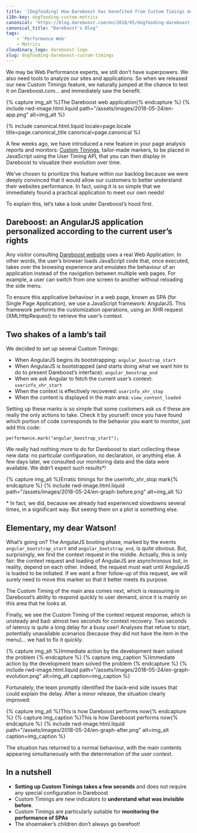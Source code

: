 ```yaml
---
title: '[Dogfooding] How Dareboost has benefited from Custom Timings monitoring'
i18n-key: dogfooding-custom-metrics
canonical: 'https://blog.dareboost.com/en/2018/05/dogfooding-dareboost-custom-timings/'
canonical_title: "Dareboost's Blog"
tags:
    - 'Performance Web'
    - Metrics
cloudinary_logo: dareboost-logo
slug: dogfooding-dareboost-custom-timings
---
```


We may be Web Performance experts, we still don’t have superpowers. We also need
tools to analyze our sites and applications. So when we released our new Custom
Timings feature, we naturally jumped at the chance to test it on Dareboost.com…
and immediately saw the benefit.

{% capture img_alt %}The Dareboost web application{% endcapture %}
{% include rwd-image.html.liquid
path="/assets/images/2018-05-24/en-app.png"
alt=img_alt
%}

<!-- more -->

{% include canonical.html.liquid
    locale=page.locale
    title=page.canonical_title
    canonical=page.canonical
%}

A few weeks ago, we have introduced a new feature in your page analysis reports
and monitors:
[Custom Timings](https://blog.dareboost.com/en/2018/05/custom-timings-monitoring/),
tailor-made markers, to be placed in JavaScript using the User Timing API, that
you can then display in Dareboost to visualize their evolution over time.

We’ve chosen to prioritize this feature within our backlog because we were
deeply convinced that it would allow our customers to better understand their
websites performance. In fact, using it is so simple that we immediately found a
practical application to meet our own needs!

To explain this, let’s take a look under Dareboost’s hood first.

## Dareboost: an AngularJS application personalized according to the current user’s rights

Any visitor consulting [Dareboost website](https://www.dareboost.com/) uses a
real Web Application. In other words, the user’s browser loads JavaScript code
that, once executed, takes over the browsing experience and emulates the
behaviour of an application instead of the navigation between multiple web
pages. For example, a user can switch from one screen to another without
reloading the side menu.

To ensure this applicative behaviour in a web page, known as SPA (for Single
Page Application), we use a JavaScript framework: AngularJS. This framework
performs the customization operations, using an XHR request (XMLHttpRequest) to
retrieve the user’s context.

## Two shakes of a lamb’s tail

We decided to set up several Custom Timings:

-   When AngularJS begins its bootstrapping: `angular_boostrap_start`
-   When AngularJS is bootstrapped (and starts doing what we want him to do to
    present Dareboost’s interface): `angular_boostrap_end`
-   When we ask Angular to fetch the current user’s context:
    `userinfo_xhr_start`
-   When the context is effectively recovered: `userinfo_xhr_stop`
-   When the content is displayed in the main area: `view_content_loaded`

Setting up these marks is so simple that some customers ask us if these are
really the only actions to take. Check it by yourself: once you have found which
portion of code corresponds to the behavior you want to monitor, just add this
code:

```
performance.mark("angular_boostrap_start");
```

We really had nothing more to do for Dareboost to start collecting these new
data: no particular configuration, no declaration, or anything else. A few days
later, we consulted our monitoring data and the data were available. We didn’t
expect such results\*!

{% capture img_alt %}Erratic timings for the userinfo_xhr_stop
mark{% endcapture %} {% include rwd-image.html.liquid
path="/assets/images/2018-05-24/en-graph-before.png"
alt=img_alt
%}

\* In fact, we did, because we already had experienced slowdowns several times,
in a significant way. But seeing them on a plot is something else.

## Elementary, my dear Watson!

What’s going on? The AngularJS booting phase, marked by the events
`angular_bootstrap_start` and `angular_bootstrap_end`, is quite obvious. But,
surprisingly, we find the context request in the middle. Actually, this is only
fair: the context request and loading of AngularJS are asynchronous but, in
reality, depend on each other. Indeed, the request must wait until AngularJS is
loaded to be initiated. If we want a finer follow-up of this request, we will
surely need to move this marker so that it better meets its purpose.

The Custom Timing of the main area comes next, which is reassuring in
Dareboost’s ability to respond quickly to user demand, since it is mainly on
this area that he looks at.

Finally, we see the Custom Timing of the context request response, which is
unsteady and bad: almost two seconds for context recovery. Two seconds of
latency is quite a long delay for a busy user! Analyses that refuse to start,
potentially unavailable scenarios (because they did not have the item in the
menu)… we had to fix it quickly.

{% capture img_alt %}Immediate action by the development team solved the problem
{% endcapture %} {% capture img_caption %}Immediate action by the development
team solved the problem {% endcapture %} {% include rwd-image.html.liquid
path="/assets/images/2018-05-24/en-graph-evolution.png"
alt=img_alt
caption=img_caption
%}

Fortunately, the team promptly identified the back-end side issues that could
explain the delay. After a minor release, the situation clearly improved:

{% capture img_alt %}This is how Dareboost performs now{% endcapture %}
{% capture img_caption %}This is how Dareboost performs now{% endcapture %}
{% include rwd-image.html.liquid
path="/assets/images/2018-05-24/en-graph-after.png"
alt=img_alt
caption=img_caption
%}

The situation has returned to a normal behaviour, with the main contents
appearing simultaneously with the determination of the user context.

## In a nutshell

-   **Setting up Custom Timings takes a few seconds** and does not require any
    special configuration in Dareboost
-   Custom Timings are new indicators to **understand what was invisible
    before**.
-   Custom Timings are particularly suitable for **monitoring the performance of
    SPAs**
-   The shoemaker’s children don’t always go barefoot!

